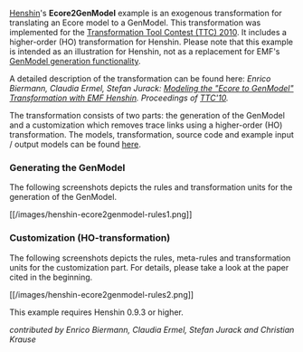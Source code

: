 [Henshin](Home "wikilink")\'s **Ecore2GenModel** example is an
exogenous transformation for translating an Ecore model to a GenModel.
This transformation was implemented for the [Transformation Tool Contest
(TTC) 2010](http://planet-research20.org/ttc2010). It includes a
higher-order (HO) transformation for Henshin. Please note that this
example is intended as an illustration for Henshin, not as a replacement
for EMF\'s [GenModel generation
functionality](https://eclipsesource.com/blogs/tutorials/emf-tutorial/).

A detailed description of the transformation can be found here: *Enrico
Biermann, Claudia Ermel, Stefan Jurack: [Modeling the \"Ecore to
GenModel\" Transformation with EMF
Henshin](https://core.ac.uk/download/pdf/11476089.pdf). Proceedings of
[TTC\'10](https://www.transformation-tool-contest.eu/).*

The transformation consists of two parts: the generation of the GenModel
and a customization which removes trace links using a higher-order (HO)
transformation. The models, transformation, source code and example
input / output models can be found
[here](https://github.com/eclipse-henshin/henshin/tree/master/plugins/org.eclipse.emf.henshin.examples/src/org/eclipse/emf/henshin/examples/ecore2genmodel).

### Generating the GenModel

The following screenshots depicts the rules and transformation units for
the generation of the GenModel.

[[/images/henshin-ecore2genmodel-rules1.png]]

### Customization (HO-transformation)

The following screenshots depicts the rules, meta-rules and
transformation units for the customization part. For details, please
take a look at the paper cited in the beginning.

[[/images/henshin-ecore2genmodel-rules2.png]]

This example requires Henshin 0.9.3 or higher.

*contributed by Enrico Biermann, Claudia Ermel, Stefan Jurack and
Christian Krause*


